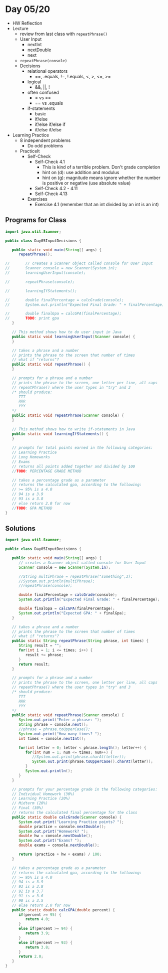 # Day 05/20

+ HW Reflection
+ Lecture
  - review from last class with `repeatPhrase()`
  - User Input
    - nextInt
    - nextDouble
    - next
  - `repeatPhrase(console)`
  - Decisions
    - relational operators
      - ==, .equals, !=, !.equals, <, >, <=, >=
    - logical
      - &&, ||, !
    - often confused
      - = vs ==
      - == vs .equals
    - if-statements
      - basic
      - if/else
      - if/else if/else if
      - if/else if/else
+ Learning Practice
  - 8 independent problems
    - Do odd problems
  - PracticeIt
    - Self-Check
      - Self-Check 4.1
        - This is kind of a terrible problem. Don't grade completion
        - hint on (d): use addition and modulus
        - hint on (g): magnitude means ignore whether the number is positive or negative (use absolute value)
      - Self-Check 4.2 - 4.11
      - Self-Check 4.13
    - Exercises
      - Exercise 4.1 (remember that an int divided by an int is an int)

## Programs for Class
```java
import java.util.Scanner;

public class Day05InputDecisions {

   public static void main(String[] args) {
      repeatPhrase();

//       // creates a Scanner object called console for User Input
//       Scanner console = new Scanner(System.in);
//       learningUserInput(console);

//       repeatPhrase(console);

//       learningIfStatements();

//       double finalPercentage = calcGrade(console);
//       System.out.println("Expected Final Grade: " + finalPercentage);

//       double finalGpa = calcGPA(finalPercentage);
//       TODO: print gpa
   }

   // This method shows how to do user input in Java
   public static void learningUserInput(Scanner console) {
   }

   // takes a phrase and a number
   // prints the phrase to the screen that number of times
   // what if "returns"?
   public static void repeatPhrase() {
   }

   // prompts for a phrase and a number
   // prints the phrase to the screen, one letter per line, all caps
   // repeatPhrase() where the user types in "try" and 3
   /* should produce:
      TTT
      RRR
      YYY
   */
   public static void repeatPhrase(Scanner console) {
   }

   // This method shows how to write if-statements in Java
   public static void learningIfStatements() {
   }
   
   // prompts for total points earned in the following categories:
   // Learning Practice
   // Long Homeworks
   // Exams
   // returns all points added together and divided by 100
   //TODO: PERCENTAGE GRADE METHOD

   // takes a percentage grade as a parameter
   // returns the calculated gpa, according to the following:
   // >= 95% is a 4.0
   // 94 is a 3.9
   // 93 is a 3.8
   // else return 2.0 for now
   //TODO: GPA METHOD
}
```

## Solutions
```java
import java.util.Scanner;

public class Day05InputDecisions {

   public static void main(String[] args) {
      // creates a Scanner object called console for User Input
      Scanner console = new Scanner(System.in);

      //String multiPhrase = repeatPhrase("something",3);
      //System.out.println(multiPhrase);
      //repeatPhrase(console);

      double finalPercentage = calcGrade(console);
      System.out.println("Expected Final Grade: " + finalPercentage);

      double finalGpa = calcGPA(finalPercentage);
      System.out.println("Expected GPA: " + finalGpa);
   }

   // takes a phrase and a number
   // prints the phrase to the screen that number of times
   // what if "returns"?
   public static String repeatPhrase(String phrase, int times) {
      String result = "";
      for(int i = 1; i <= times; i++) {
         result += phrase;
      }
      return result;
   }

   // prompts for a phrase and a number
   // prints the phrase to the screen, one letter per line, all caps
   // repeatPhrase() where the user types in "try" and 3
   /* should produce:
      TTT
      RRR
      YYY
   */
   public static void repeatPhrase(Scanner console) {
      System.out.print("Enter a phrase: ");
      String phrase = console.next();
      //phrase = phrase.toUpperCase();
      System.out.print("How many times? ");
      int times = console.nextInt();

      for(int letter = 0; letter < phrase.length(); letter++) {
         for(int num = 1; num <= times; num++) {
            //System.out.print(phrase.charAt(letter));
            System.out.print(phrase.toUpperCase().charAt(letter));
         }
         System.out.println();
      }
   }

   // prompts for your percentage grade in the following categories:
   // Individual Homework (30%)
   // Learning Practice (20%)
   // Midterm (20%)
   // Final (30%)
   // returns the calculated final percentage for the class
   public static double calcGrade(Scanner console) {
      System.out.print("Learning Practice points? ");
      double practice = console.nextDouble();
      System.out.print("Homework? ");
      double hw = console.nextDouble();
      System.out.print("Exams? ");
      double exams = console.nextDouble();

      return (practice + hw + exams) / 100;
   }

   // takes a percentage grade as a parameter
   // returns the calculated gpa, according to the following:
   // >= 95% is a 4.0
   // 94 is a 3.9
   // 93 is a 3.8
   // 92 is a 3.7
   // 91 is a 3.6
   // 90 is a 3.5
   // else return 2.0 for now
   public static double calcGPA(double percent) {
      if(percent >= 95) {
         return 4.0;
      }
      else if(percent >= 94) {
         return 3.9;
      }
      else if(percent >= 93) {
         return 3.8;
      }
      return 2.0;
   }
}
```
